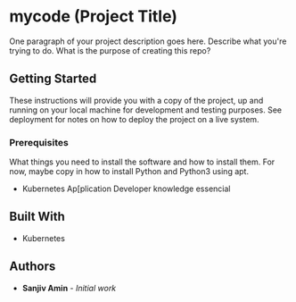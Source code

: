 # mycode (Project Title)

One paragraph of your project description goes here. Describe what you're trying to do.
What is the purpose of creating this repo?

## Getting Started

These instructions will provide you with a copy of the project, up and running on your local machine
for development and testing purposes. See deployment for notes on how to deploy the project
on a live system.

### Prerequisites

What things you need to install the software and how to install them. For now, maybe copy in
how to install Python and Python3 using apt.

* Kubernetes Ap[plication Developer knowledge essencial

## Built With

* Kubernetes 

## Authors

* **Sanjiv Amin** - *Initial work*
